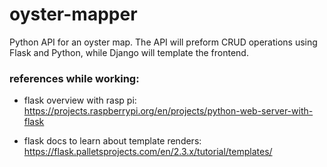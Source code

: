 # oyster-mapper
Python API for an oyster map. The API will preform CRUD operations using Flask and Python, while Django will template the frontend.

### references while working:
- flask overview with rasp pi: https://projects.raspberrypi.org/en/projects/python-web-server-with-flask

- flask docs to learn about template renders: https://flask.palletsprojects.com/en/2.3.x/tutorial/templates/